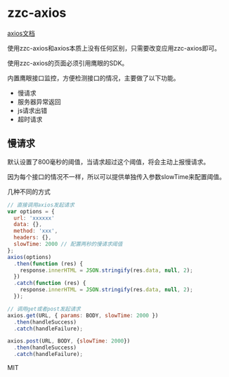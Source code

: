 # zzc-axios

[axios文档](https://github.com/axios/axios)

使用zzc-axios和axios本质上没有任何区别，只需要改变应用zzc-axios即可。

使用zzc-axios的页面必须引用鹰眼的SDK。

内置鹰眼接口监控，方便检测接口的情况，主要做了以下功能。
 - 慢请求
 - 服务器异常返回
 - js请求出错
 - 超时请求

## 慢请求

默认设置了800毫秒的阈值，当请求超过这个阈值，将会主动上报慢请求。

因为每个接口的情况不一样，所以可以提供单独传入参数slowTime来配置阈值。


几种不同的方式
```JavaScript
// 直接调用axios发起请求
var options = {
  url: 'xxxxxx'
  data: {},
  method: 'xxx',
  headers: {},
  slowTime: 2000 // 配置两秒的慢请求阈值
};
axios(options)
  .then(function (res) {
    response.innerHTML = JSON.stringify(res.data, null, 2);
  })
  .catch(function (res) {
    response.innerHTML = JSON.stringify(res.data, null, 2);
  });

// 调用get或者post发起请求
axios.get(URL, { params: BODY, slowTime: 2000 })
  .then(handleSuccess)
  .catch(handleFailure);

axios.post(URL, BODY, {slowTime: 2000})
  .then(handleSuccess)
  .catch(handleFailure);

```

MIT
